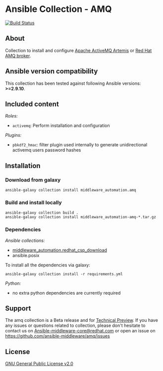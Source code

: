 # Ansible Collection - AMQ

[![Build Status](https://github.com/ansible-middleware/amq/workflows/CI/badge.svg?branch=main)](https://github.com/ansible-middleware/amq/actions/workflows/ci.yml)

## About

Collection to install and configure [Apache ActiveMQ Artemis](https://activemq.apache.org/components/artemis) or [Red Hat AMQ broker](https://www.redhat.com/en/technologies/jboss-middleware/amq).

<!--start requires_ansible-->
## Ansible version compatibility

This collection has been tested against following Ansible versions: **>=2.9.10**.
<!--end requires_ansible-->


## Included content

*Roles:*
- `activemq`: Perform installation and configuration

*Plugins:*
- `pbkdf2_hmac`: filter plugin used internally to generate unidirectional activemq users password hashes


## Installation

### Download from galaxy

    ansible-galaxy collection install middleware_automation.amq


### Build and install locally

    ansible-galaxy collection build .
    ansible-galaxy collection install middleware_automation-amq-*.tar.gz


### Dependencies

*Ansible collections:*
- [middleware_automation.redhat_csp_download](https://github.com/ansible-middleware/redhat-csp-download)
- ansible.posix

To install all the dependencies via galaxy:

    ansible-galaxy collection install -r requirements.yml

*Python:*
- no extra python dependencies are currently required


## Support

The amq collection is a Beta release and for [Technical Preview](https://access.redhat.com/support/offerings/techpreview). If you have any issues or questions related to collection, please don't hesitate to contact us on <Ansible-middleware-core@redhat.com> or open an issue on <https://github.com/ansible-middleware/amq/issues>

## License

[GNU General Public License v2.0](https://github.com/ansible-middleware/amq/blob/main/LICENSE)
